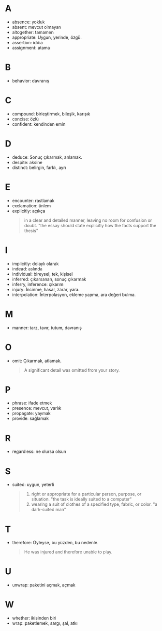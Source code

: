 # A

- absence: yokluk
- absent: mevcut olmayan
- altogether: tamamen
- appropriate: Uygun, yerinde, özgü.
- assertion: iddia
- assignment: atama

# B

- behavior: davranış

# C

- compound: birleştirmek, bileşik, karışık
- concise: özlü
- confident: kendinden emin

# D

- deduce: Sonuç çıkarmak, anlamak.
- despite: aksine
- distinct: belirgin, farklı, ayrı

# E

- encounter: rastlamak
- exclamation: ünlem
- explicitly: açıkça
  > in a clear and detailed manner, leaving no room for confusion or doubt.
  > "the essay should state explicitly how the facts support the thesis"

# I

- implicitly: dolaylı olarak
- indead: aslında
- individual: bireysel, tek, kişisel
- inferred: çıkarsanan, sonuç çıkarmak
- inferry, inference: çıkarım
- injury: İncinme, hasar, zarar, yara.
- interpolation: İnterpolasyon, ekleme yapma, ara değeri bulma.

# M

- manner: tarz, tavır, tutum, davranış

# O

- omit: Çıkarmak, atlamak.
  > A significant detail was omitted from your story.

# P

- phrase: ifade etmek
- presence: mevcut, varlık
- propagate: yaymak
- provide: sağlamak

# R

- regardless: ne olursa olsun

# S

- suited: uygun, yeterli

  > 1. right or appropriate for a particular person, purpose, or situation.
  >    "the task is ideally suited to a computer"
  > 2. wearing a suit of clothes of a specified type, fabric, or color.
  >    "a dark-suited man"

# T

- therefore: Öyleyse, bu yüzden, bu nedenle.

  > He was injured and therefore unable to play.

# U

- unwrap: paketini açmak, açmak

# W

- whether: ikisinden biri
- wrap: paketlemek, sargı, şal, atkı
